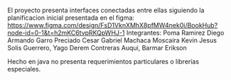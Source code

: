 El proyecto presenta interfaces conectadas entre ellas siguiendo la planificacion inicial presentada en el figma: https://www.figma.com/design/FsD1VknXMhX8pfMW4nek0i/BookHub?node-id=0-1&t=h2mKC6tvpRKQpWHJ-1
Integrantes:
  Poma Ramirez Diego Armando
  Garro Preciado Cesar Gabriel
  Machaca Moscaira Kevin Jesus
  Solis Guerrero, Yago Derem
  Contreras Auqui, Barmar Erikson

  Hecho en java no presenta requerimientos particulares o librerias especiales.
